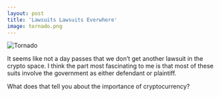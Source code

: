 ```yaml
---
layout: post
title: 'Lawsuits Lawsuits Everwhere'
image: tornado.png
---
```


![Tornado]({{site.url}}/assets/img/tornado.png)

It seems like not a day passes that we don’t get another lawsuit in the crypto space. I think the part most fascinating to me is that most of these suits involve the government as either defendant or plaintiff. 

What does that tell you about the importance of cryptocurrency?